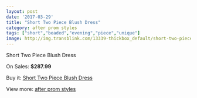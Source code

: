 ```yaml
---
layout: post
date: '2017-03-29'
title: "Short Two Piece Blush Dress"
category: after prom styles
tags: ["short","beaded","evening","piece","unique"]
image: http://img.transblink.com/13339-thickbox_default/short-two-piece-blush-dress.jpg
---
```

Short Two Piece Blush Dress

On Sales: **$287.99**
<a href="https://www.transblink.com/en/after-prom-styles/4279-short-two-piece-blush-dress.html"><amp-img layout="responsive" width="600" height="600" src="//img.transblink.com/13339-thickbox_default/short-two-piece-blush-dress.jpg" alt="Short Two Piece Blush Dress 0" /></a>
<a href="https://www.transblink.com/en/after-prom-styles/4279-short-two-piece-blush-dress.html"><amp-img layout="responsive" width="600" height="600" src="//img.transblink.com/13342-thickbox_default/short-two-piece-blush-dress.jpg" alt="Short Two Piece Blush Dress 1" /></a>
<a href="https://www.transblink.com/en/after-prom-styles/4279-short-two-piece-blush-dress.html"><amp-img layout="responsive" width="600" height="600" src="//img.transblink.com/13341-thickbox_default/short-two-piece-blush-dress.jpg" alt="Short Two Piece Blush Dress 2" /></a>
<a href="https://www.transblink.com/en/after-prom-styles/4279-short-two-piece-blush-dress.html"><amp-img layout="responsive" width="600" height="600" src="//img.transblink.com/13340-thickbox_default/short-two-piece-blush-dress.jpg" alt="Short Two Piece Blush Dress 3" /></a>

Buy it: [Short Two Piece Blush Dress](https://www.transblink.com/en/after-prom-styles/4279-short-two-piece-blush-dress.html "Short Two Piece Blush Dress")

View more: [after prom styles](https://www.transblink.com/en/55-after-prom-styles "after prom styles")